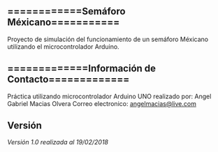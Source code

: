 ## ============Semáforo Méxicano===========
Proyecto de simulación del funcionamiento de un semáforo Méxicano
utilizando el microcontrolador Arduino. 


## =============Información de Contacto=============
Práctica utilizando microcontrolador Arduino UNO realizado por:
Angel Gabriel Macias Olvera
Correo electronico: angelmacias@live.com

## Versión 
*Versión 1.0 realizada al 19/02/2018*




